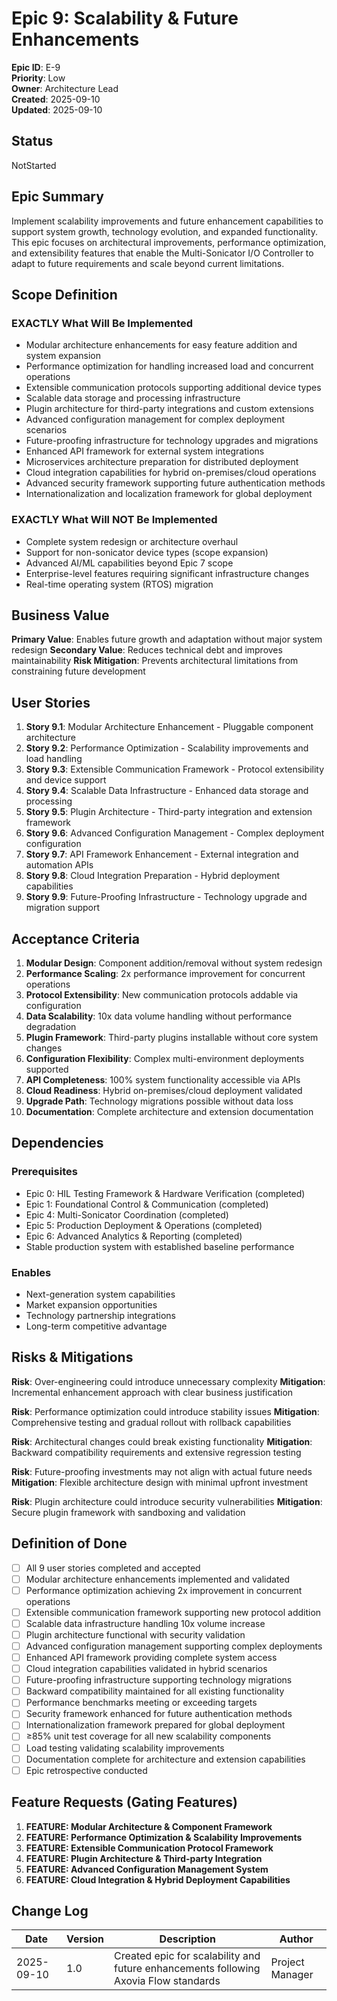 # Epic 9: Scalability & Future Enhancements

**Epic ID**: E-9  
**Priority**: Low  
**Owner**: Architecture Lead  
**Created**: 2025-09-10  
**Updated**: 2025-09-10  

## Status

NotStarted

## Epic Summary

Implement scalability improvements and future enhancement capabilities to support system growth, technology evolution, and expanded functionality. This epic focuses on architectural improvements, performance optimization, and extensibility features that enable the Multi-Sonicator I/O Controller to adapt to future requirements and scale beyond current limitations.

## Scope Definition

### EXACTLY What Will Be Implemented

- Modular architecture enhancements for easy feature addition and system expansion
- Performance optimization for handling increased load and concurrent operations
- Extensible communication protocols supporting additional device types
- Scalable data storage and processing infrastructure
- Plugin architecture for third-party integrations and custom extensions
- Advanced configuration management for complex deployment scenarios
- Future-proofing infrastructure for technology upgrades and migrations
- Enhanced API framework for external system integrations
- Microservices architecture preparation for distributed deployment
- Cloud integration capabilities for hybrid on-premises/cloud operations
- Advanced security framework supporting future authentication methods
- Internationalization and localization framework for global deployment

### EXACTLY What Will NOT Be Implemented

- Complete system redesign or architecture overhaul
- Support for non-sonicator device types (scope expansion)
- Advanced AI/ML capabilities beyond Epic 7 scope
- Enterprise-level features requiring significant infrastructure changes
- Real-time operating system (RTOS) migration

## Business Value

**Primary Value**: Enables future growth and adaptation without major system redesign
**Secondary Value**: Reduces technical debt and improves maintainability
**Risk Mitigation**: Prevents architectural limitations from constraining future development

## User Stories

1. **Story 9.1**: Modular Architecture Enhancement - Pluggable component architecture
2. **Story 9.2**: Performance Optimization - Scalability improvements and load handling
3. **Story 9.3**: Extensible Communication Framework - Protocol extensibility and device support
4. **Story 9.4**: Scalable Data Infrastructure - Enhanced data storage and processing
5. **Story 9.5**: Plugin Architecture - Third-party integration and extension framework
6. **Story 9.6**: Advanced Configuration Management - Complex deployment configuration
7. **Story 9.7**: API Framework Enhancement - External integration and automation APIs
8. **Story 9.8**: Cloud Integration Preparation - Hybrid deployment capabilities
9. **Story 9.9**: Future-Proofing Infrastructure - Technology upgrade and migration support

## Acceptance Criteria

1. **Modular Design**: Component addition/removal without system redesign
2. **Performance Scaling**: 2x performance improvement for concurrent operations
3. **Protocol Extensibility**: New communication protocols addable via configuration
4. **Data Scalability**: 10x data volume handling without performance degradation
5. **Plugin Framework**: Third-party plugins installable without core system changes
6. **Configuration Flexibility**: Complex multi-environment deployments supported
7. **API Completeness**: 100% system functionality accessible via APIs
8. **Cloud Readiness**: Hybrid on-premises/cloud deployment validated
9. **Upgrade Path**: Technology migrations possible without data loss
10. **Documentation**: Complete architecture and extension documentation

## Dependencies

### Prerequisites
- Epic 0: HIL Testing Framework & Hardware Verification (completed)
- Epic 1: Foundational Control & Communication (completed)
- Epic 4: Multi-Sonicator Coordination (completed)
- Epic 5: Production Deployment & Operations (completed)
- Epic 6: Advanced Analytics & Reporting (completed)
- Stable production system with established baseline performance

### Enables
- Next-generation system capabilities
- Market expansion opportunities
- Technology partnership integrations
- Long-term competitive advantage

## Risks & Mitigations

**Risk**: Over-engineering could introduce unnecessary complexity
**Mitigation**: Incremental enhancement approach with clear business justification

**Risk**: Performance optimization could introduce stability issues
**Mitigation**: Comprehensive testing and gradual rollout with rollback capabilities

**Risk**: Architectural changes could break existing functionality
**Mitigation**: Backward compatibility requirements and extensive regression testing

**Risk**: Future-proofing investments may not align with actual future needs
**Mitigation**: Flexible architecture design with minimal upfront investment

**Risk**: Plugin architecture could introduce security vulnerabilities
**Mitigation**: Secure plugin framework with sandboxing and validation

## Definition of Done

- [ ] All 9 user stories completed and accepted
- [ ] Modular architecture enhancements implemented and validated
- [ ] Performance optimization achieving 2x improvement in concurrent operations
- [ ] Extensible communication framework supporting new protocol addition
- [ ] Scalable data infrastructure handling 10x volume increase
- [ ] Plugin architecture functional with security validation
- [ ] Advanced configuration management supporting complex deployments
- [ ] Enhanced API framework providing complete system access
- [ ] Cloud integration capabilities validated in hybrid scenarios
- [ ] Future-proofing infrastructure supporting technology migrations
- [ ] Backward compatibility maintained for all existing functionality
- [ ] Performance benchmarks meeting or exceeding targets
- [ ] Security framework enhanced for future authentication methods
- [ ] Internationalization framework prepared for global deployment
- [ ] ≥85% unit test coverage for all new scalability components
- [ ] Load testing validating scalability improvements
- [ ] Documentation complete for architecture and extension capabilities
- [ ] Epic retrospective conducted

## Feature Requests (Gating Features)

1. **FEATURE: Modular Architecture & Component Framework**
2. **FEATURE: Performance Optimization & Scalability Improvements**
3. **FEATURE: Extensible Communication Protocol Framework**
4. **FEATURE: Plugin Architecture & Third-party Integration**
5. **FEATURE: Advanced Configuration Management System**
6. **FEATURE: Cloud Integration & Hybrid Deployment Capabilities**

## Change Log

| Date | Version | Description | Author |
|------|---------|-------------|--------|
| 2025-09-10 | 1.0 | Created epic for scalability and future enhancements following Axovia Flow standards | Project Manager |
